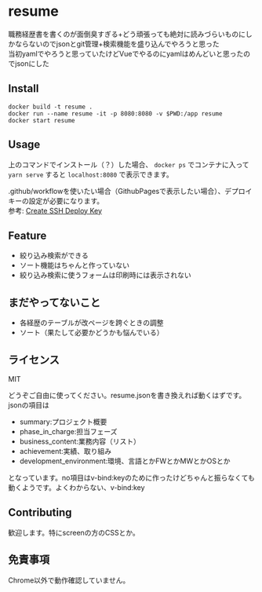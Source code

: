 # resume

職務経歴書を書くのが面倒臭すぎる+どう頑張っても絶対に読みづらいものにしかならないのでjsonとgit管理+検索機能を盛り込んでやろうと思った  
当初yamlでやろうと思っていたけどVueでやるのにyamlはめんどいと思ったのでjsonにした

## Install
```
docker build -t resume . 
docker run --name resume -it -p 8080:8080 -v $PWD:/app resume
docker start resume
```

## Usage

上のコマンドでインストール（？）した場合、 `docker ps` でコンテナに入って `yarn serve` すると `localhost:8080` で表示できます。

.github/workflowを使いたい場合（GithubPagesで表示したい場合）、デプロイキーの設定が必要になります。  
参考: [Create SSH Deploy Key](https://github.com/perpouh/actions-gh-pages#%EF%B8%8F-create-ssh-deploy-key)

## Feature

 - 絞り込み検索ができる
 - ソート機能はちゃんと作っていない
 - 絞り込み検索に使うフォームは印刷時には表示されない

## まだやってないこと

 - 各経歴のテーブルが改ページを跨ぐときの調整
 - ソート（果たして必要かどうかも悩んでいる）

 ## ライセンス

MIT

どうぞご自由に使ってください。resume.jsonを書き換えれば動くはずです。  
jsonの項目は

 - summary:プロジェクト概要
 - phase_in_charge:担当フェーズ
 - business_content:業務内容（リスト）
 - achievement:実績、取り組み
 - development_environment:環境、言語とかFWとかMWとかOSとか

となっています。no項目はv-bind:keyのために作ったけどちゃんと振らなくても動くようです。よくわからない、v-bind:key

## Contributing

歓迎します。特にscreenの方のCSSとか。

## 免責事項

Chrome以外で動作確認していません。